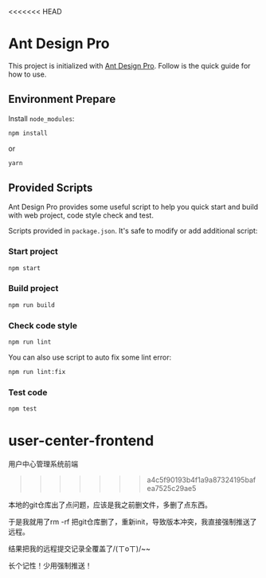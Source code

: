 <<<<<<< HEAD
# Ant Design Pro

This project is initialized with [Ant Design Pro](https://pro.ant.design). Follow is the quick guide for how to use.

## Environment Prepare

Install `node_modules`:

```bash
npm install
```

or

```bash
yarn
```

## Provided Scripts

Ant Design Pro provides some useful script to help you quick start and build with web project, code style check and test.

Scripts provided in `package.json`. It's safe to modify or add additional script:

### Start project

```bash
npm start
```

### Build project

```bash
npm run build
```

### Check code style

```bash
npm run lint
```

You can also use script to auto fix some lint error:

```bash
npm run lint:fix
```

### Test code

```bash
npm test
```

# user-center-frontend
用户中心管理系统前端
>>>>>>> a4c5f90193b4f1a9a87324195bafea7525c29ae5

本地的git仓库出了点问题，应该是我之前删文件，多删了点东西。

于是我就用了rm -rf 把git仓库删了，重新init，导致版本冲突，我直接强制推送了远程。

结果把我的远程提交记录全覆盖了/(ㄒoㄒ)/~~

长个记性！少用强制推送！



